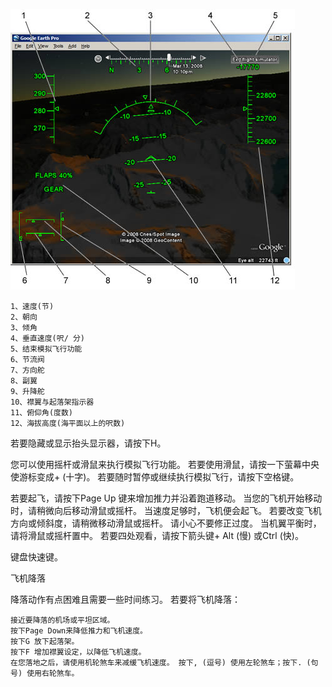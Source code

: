 
   ![hud](hud.jpg)

    1、速度(节)
    2、朝向
    3、倾角
    4、垂直速度(呎/ 分)
    5、结束模拟飞行功能
    6、节流阀
    7、方向舵
    8、副翼
    9、升降舵
    10、襟翼与起落架指示器
    11、俯仰角(度数)
    12、海拔高度(海平面以上的呎数)

若要隐藏或显示抬头显示器，请按下H。

您可以使用摇杆或滑鼠来执行模拟飞行功能。 若要使用滑鼠，请按一下萤幕中央使游标变成+ (十字)。 若要随时暂停或继续执行模拟飞行，请按下空格键。

若要起飞，请按下Page Up 键来增加推力并沿着跑道移动。 当您的飞机开始移动时，请稍微向后移动滑鼠或摇杆。 当速度足够时，飞机便会起飞。 若要改变飞机方向或倾斜度，请稍微移动滑鼠或摇杆。 请小心不要修正过度。 当机翼平衡时，请将滑鼠或摇杆置中。 若要四处观看，请按下箭头键+ Alt (慢) 或Ctrl (快)。

键盘快速键。

飞机降落

降落动作有点困难且需要一些时间练习。 若要将飞机降落：

    接近要降落的机场或平坦区域。
    按下Page Down来降低推力和飞机速度。
    按下G 放下起落架。
    按下F 增加襟翼设定，以降低飞机速度。
    在您落地之后，请使用机轮煞车来减缓飞机速度。 按下, (逗号) 使用左轮煞车；按下. (句号) 使用右轮煞车。
